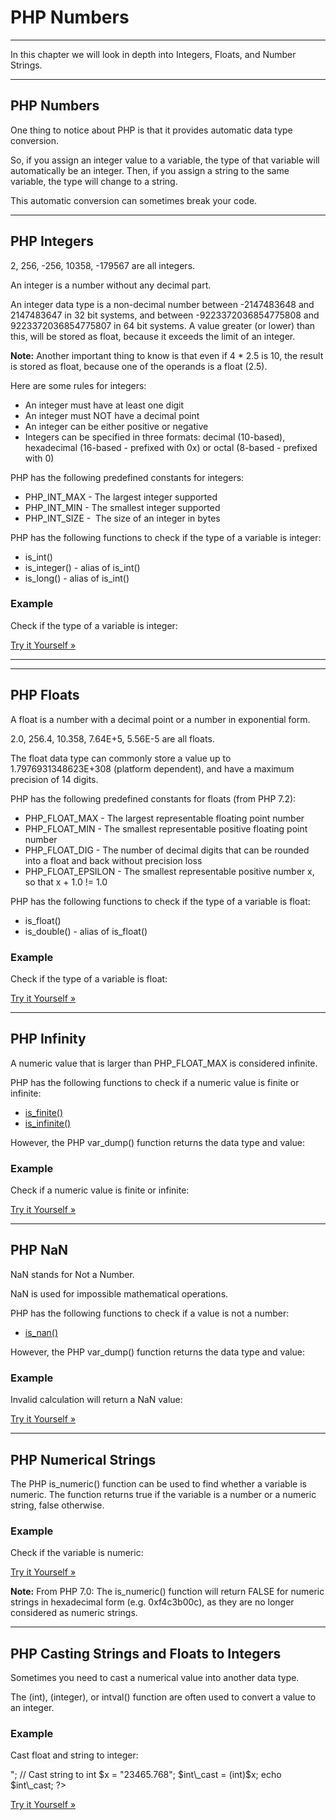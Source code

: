 # PHP Numbers

---

In this chapter we will look in depth into Integers, Floats, and Number Strings.

---

## PHP Numbers

One thing to notice about PHP is that it provides automatic data type conversion.

So, if you assign an integer value to a variable, the type of that variable will automatically be an integer. Then, if you assign a string to the same variable, the type will change to a string.

This automatic conversion can sometimes break your code.

---

## PHP Integers

2, 256, -256, 10358, -179567 are all integers.

An integer is a number without any decimal part.

An integer data type is a non-decimal number between -2147483648 and 2147483647 in 32 bit systems, and between -9223372036854775808 and 9223372036854775807 in 64 bit systems. A value greater (or lower) than this, will be stored as float, because it exceeds the limit of an integer.

**Note:** Another important thing to know is that even if 4 \* 2.5 is 10, the result is stored as float, because one of the operands is a float (2.5).

Here are some rules for integers:

- An integer must have at least one digit
- An integer must NOT have a decimal point
- An integer can be either positive or negative
- Integers can be specified in three formats: decimal (10-based), hexadecimal (16-based - prefixed with 0x) or octal (8-based - prefixed with 0)

PHP has the following predefined constants for integers:

- PHP_INT_MAX - The largest integer supported
- PHP_INT_MIN - The smallest integer supported
- PHP_INT_SIZE -  The size of an integer in bytes

PHP has the following functions to check if the type of a variable is integer:

- is_int()
- is_integer() - alias of is_int()
- is_long() - alias of is_int()

### Example

Check if the type of a variable is integer:

<?php  
$x = 5985;  
var\_dump(is\_int($x));

$x = 59.85;  
var\_dump(is\_int($x));  
?>

[Try it Yourself »](https://www.w3schools.com/php/phptryit.asp?filename=tryphp_numbers_integer)

---

---

## PHP Floats

A float is a number with a decimal point or a number in exponential form.

2.0, 256.4, 10.358, 7.64E+5, 5.56E-5 are all floats.

The float data type can commonly store a value up to 1.7976931348623E+308 (platform dependent), and have a maximum precision of 14 digits.

PHP has the following predefined constants for floats (from PHP 7.2):

- PHP_FLOAT_MAX - The largest representable floating point number
- PHP_FLOAT_MIN - The smallest representable positive floating point number
- PHP_FLOAT_DIG - The number of decimal digits that can be rounded into a float and back without precision loss
- PHP_FLOAT_EPSILON - The smallest representable positive number x, so that x + 1.0 != 1.0

PHP has the following functions to check if the type of a variable is float:

- is_float()
- is_double() - alias of is_float()

### Example

Check if the type of a variable is float:

<?php  
$x = 10.365;  
var\_dump(is\_float($x));  
?>

[Try it Yourself »](https://www.w3schools.com/php/phptryit.asp?filename=tryphp_numbers_float)

---

## PHP Infinity

A numeric value that is larger than PHP_FLOAT_MAX is considered infinite.

PHP has the following functions to check if a numeric value is finite or infinite:

- [is_finite()](https://www.w3schools.com/php/func_math_is_finite.asp)
- [is_infinite()](https://www.w3schools.com/php/func_math_is_infinite.asp)

However, the PHP var_dump() function returns the data type and value:

### Example

Check if a numeric value is finite or infinite:

<?php  
$x = 1.9e411;  
var\_dump($x);  
?>

[Try it Yourself »](https://www.w3schools.com/php/phptryit.asp?filename=tryphp_numbers_infinite)

---

## PHP NaN

NaN stands for Not a Number.

NaN is used for impossible mathematical operations.

PHP has the following functions to check if a value is not a number:

- [is_nan()](https://www.w3schools.com/php/func_math_is_nan.asp)

However, the PHP var_dump() function returns the data type and value:

### Example

Invalid calculation will return a NaN value:

<?php  
$x = acos(8);  
var\_dump($x);  
?>

[Try it Yourself »](https://www.w3schools.com/php/phptryit.asp?filename=tryphp_numbers_nan)

---

## PHP Numerical Strings

The PHP is_numeric() function can be used to find whether a variable is numeric. The function returns true if the variable is a number or a numeric string, false otherwise.

### Example

Check if the variable is numeric:

<?php  
$x = 5985;  
var\_dump(is\_numeric($x));

$x = "5985";  
var\_dump(is\_numeric($x));

$x = "59.85" + 100;  
var\_dump(is\_numeric($x));

$x = "Hello";  
var\_dump(is\_numeric($x));  
?>

[Try it Yourself »](https://www.w3schools.com/php/phptryit.asp?filename=tryphp_numbers_numeric)

**Note:** From PHP 7.0: The is_numeric() function will return FALSE for numeric strings in hexadecimal form (e.g. 0xf4c3b00c), as they are no longer considered as numeric strings.

---

## PHP Casting Strings and Floats to Integers

Sometimes you need to cast a numerical value into another data type.

The (int), (integer), or intval() function are often used to convert a value to an integer.

### Example

Cast float and string to integer:

<?php  
// Cast float to int  
$x = 23465.768;  
$int\_cast = (int)$x;  
echo $int\_cast;

echo "<br>";

// Cast string to int  
$x = "23465.768";  
$int\_cast = (int)$x;  
echo $int\_cast;  
?>

[Try it Yourself »](https://www.w3schools.com/php/phptryit.asp?filename=tryphp_numbers_cast)
